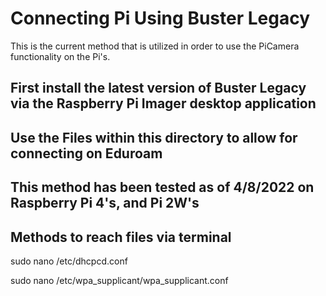 # Connecting Pi Using Buster Legacy
This is the current method that is utilized in order to use the PiCamera functionality on the Pi's.


## First install the latest version of Buster Legacy via the Raspberry Pi Imager desktop application

## Use the Files within this directory to allow for connecting on Eduroam

## This method has been tested as of 4/8/2022 on Raspberry Pi 4's, and Pi 2W's 


## Methods to reach files via terminal

sudo nano /etc/dhcpcd.conf

sudo nano /etc/wpa_supplicant/wpa_supplicant.conf